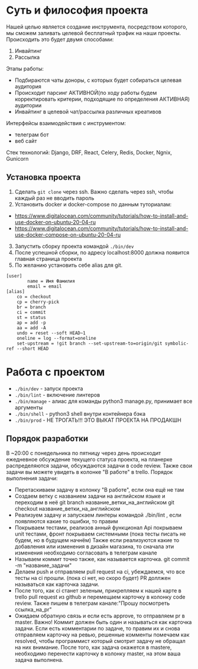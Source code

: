 # Суть и философия проекта
Нашей целью является создание инструмента, посредством которого, мы сможем заливать целевой бесплатный трафик на наши проекты.
Происходить это будет двумя способами:
1. Инвайтинг
2. Рассылка

Этапы работы:
- Подбираются чаты доноры, с которых будет собираться целевая аудитория
- Происходит парсинг АКТИВНОЙ(по ходу работы будем корректировать критерии, подходящие по определения АКТИВНАЯ) аудитории
- Инвайтинг в целевой чат/рассылка различных креативов

Интерфейсы взаимодействия с инструментом:
- телеграм бот
- веб сайт

Стек технологий: Django, DRF, React, Celery, Redis, Docker, Ngnix, Gunicorn

## Установка проекта

1. Сделать 
```git clone```
 через ssh. Важно сделать через ssh, чтобы каждый раз не вводить пароль
2. Установить docker и docker-compose по данным туториалам:
- https://www.digitalocean.com/community/tutorials/how-to-install-and-use-docker-on-ubuntu-20-04-ru
- https://www.digitalocean.com/community/tutorials/how-to-install-and-use-docker-compose-on-ubuntu-20-04-ru

3. Запустить сборку проекта командой 
```./bin/dev```
4. После успешной сборки, по адресу localhost:8000 должна появится главная страница проекта
5. По желанию установить себе alias для git.
```
[user]
        name = Имя Фамилия
        email = email
[alias]
    co = checkout
    cp = cherry-pick
    br = branch
    ci = commit
    st = status
    ap = add -p
    aa = add -A
    undo = reset --soft HEAD~1
    oneline = log --format=oneline
    set-upstream = !git branch --set-upstream-to=origin/git symbolic-ref --short HEAD
```

# Работа с проектом
- ```./bin/dev``` - запуск проекта
- ```./bin/lint``` - включение линтеров
- ```./bin/manage``` - алиас для команды python3 manage.py, принимает все аргументы
- ```./bin/shell``` - python3 shell внутри контейнера бэка
- ```./bin/prod``` - НЕ ТРОГАТЬ!!! ЭТО ВЫКАТ ПРОЕКТА НА ПРОДАКШН

## Порядок разработки 

В ~20:00 с понедельника по пятницу через день происходит ежедневное обсуждение текущего статуса проекта, на планерке распределяются задачи, обсуждаются задачи в code review.
Также свои задачи вы можете увидеть в колонке "В работе" в trello.
Порядок выполнения задачи:
- Перетаскиваем задачу в колонку "В работе", если она ещё не там
- Создаем ветку с названием задачи на английском языке и переходим в неё
git branch название_ветки_на_английском
git checkout название_ветки_на_английском
- Реализуем задачу и запускаем линтеры командой 
./bin/lint
, если появляются какие то ошибки, то правим
- Покрываем тестами, реализов
анный функционал
Api покрываем unit тестами, фронт покрываем системными (пока тесты писать не будем, но в будущем начнём)
Также если реализуются какие то добавления или изменения в дизайн магазина, то сначала эти изменения необходимо согласовать в телеграм канале
- Называем коммит точно также, как называется карточка.
git commit -m "название_задачи"
- Делаем push и отправляем pull request на ci, убеждаемся, что все тесты на ci прошли. (пока ci нет, но скоро будет)
PR доллжен называться как карточка задачи.
- После того, как ci станет зеленым, прикрепляем к нашей карте в trello pull request из github и перемещаем карточку в колонку code review.
Также пишем в телеграм канале:"Прошу посмотреть ссылка_на_pr"
- Ожидаем обратную связь и если есть approve, то отправляем pr в master.
Важно! Коммит должен быть один и называться как карточка задачи.
Если есть комментарии по задаче, то правим их и снова отправляем карточку на ревью, решенные комменты помечаем как resolved, чтобы программист который смотрит задачу не обращал на них внимание.
После того, как задача окажется в mastere, необходимо перенести карточку в колонку master, на этом ваша задача выполнена.
